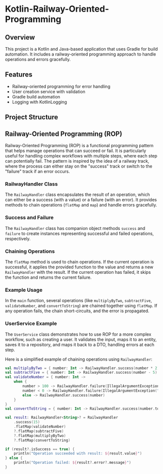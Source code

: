 # Kotlin-Railway-Oriented-Programming

## Overview
This project is a Kotlin and Java-based application that uses Gradle for build automation. It includes a railway-oriented programming approach to handle operations and errors gracefully.

## Features
- Railway-oriented programming for error handling
- User creation service with validation
- Gradle build automation
- Logging with KotlinLogging

## Project Structure

## Railway-Oriented Programming (ROP)
Railway-Oriented Programming (ROP) is a functional programming pattern that helps manage operations that can succeed or fail. It is particularly useful for handling complex workflows with multiple steps, where each step can potentially fail. The pattern is inspired by the idea of a railway track, where the process can either stay on the "success" track or switch to the "failure" track if an error occurs.

### RailwayHandler Class
The `RailwayHandler` class encapsulates the result of an operation, which can either be a success (with a value) or a failure (with an error). It provides methods to chain operations (`flatMap` and `map`) and handle errors gracefully.

### Success and Failure
The `RailwayHandler` class has companion object methods `success` and `failure` to create instances representing successful and failed operations, respectively.

### Chaining Operations
The `flatMap` method is used to chain operations. If the current operation is successful, it applies the provided function to the value and returns a new `RailwayHandler` with the result. If the current operation has failed, it skips the function and returns the current failure.

### Example Usage
In the `main` function, several operations (like `multiplyByTwo`, `subtractFive`, `validateNumber`, and `convertToString`) are chained together using `flatMap`. If any operation fails, the chain short-circuits, and the error is propagated.

### UserService Example
The `UserService` class demonstrates how to use ROP for a more complex workflow, such as creating a user. It validates the input, maps it to an entity, saves it to a repository, and maps it back to a DTO, handling errors at each step.

Here is a simplified example of chaining operations using `RailwayHandler`:

```kotlin
val multiplyByTwo = { number: Int -> RailwayHandler.success(number * 2) }
val subtractFive = { number: Int -> RailwayHandler.success(number - 5) }
val validateNumber = { number: Int ->
    when {
        number > 100 -> RailwayHandler.failure(IllegalArgumentException("Number must be less than 100"))
        number < 0 -> RailwayHandler.failure(IllegalArgumentException("Number must be greater than 0"))
        else -> RailwayHandler.success(number)
    }
}
val convertToString = { number: Int -> RailwayHandler.success(number.toString()) }

val result: RailwayHandler<String>? = RailwayHandler
    .success(15)
    .flatMap(validateNumber)
    ?.flatMap(subtractFive)
    ?.flatMap(multiplyByTwo)
    ?.flatMap(convertToString)

if (result?.isSuccess == true) {
    println("Operation succeeded with result: ${result.value}")
} else {
    println("Operation failed: ${result?.error?.message}")
}
